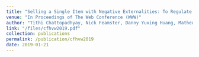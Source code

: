 ```yaml
---
title: "Selling a Single Item with Negative Externalities: To Regulate Production or Payments?"
venue: "In Proceedings of The Web Conference (WWW)"
author: "Tithi Chattopadhyay, Nick Feamster, Danny Yuxing Huang, Matheus Venturyne, S. Matthew Weinberg"
link: "/files/cfhvw2019.pdf"
collection: publications
permalink: /publication/cfhvw2019
date: 2019-01-21
---
```

